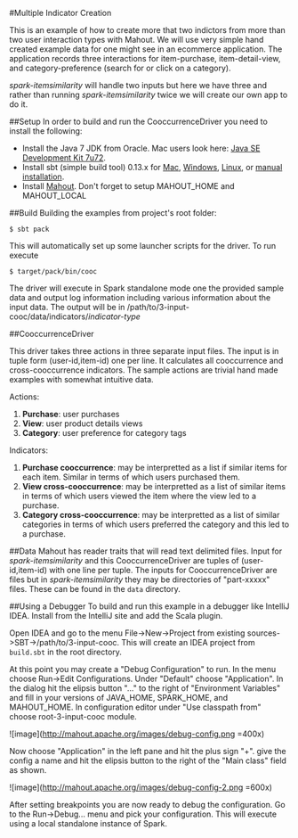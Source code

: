 #Multiple Indicator Creation

This is an example of how to create more that two indictors from more than two user interaction types with Mahout. We will use very simple hand created example data for one might see in an ecommerce application. The application records three interactions for item-purchase, item-detail-view, and category-preference (search for or click on a category). 

*spark-itemsimilarity* will handle two inputs but here we have three and rather than running *spark-itemsimilarity* twice we will create our own app to do it.

##Setup
In order to build and run the CooccurrenceDriver you need to install the following:

* Install the Java 7 JDK from Oracle. Mac users look here: [Java SE Development Kit 7u72](http://www.oracle.com/technetwork/java/javase/downloads/jdk7-downloads-1880260.html).
* Install sbt (simple build tool) 0.13.x for <a href="Installing-sbt-on-Mac.html">Mac</a>, <a href="Installing-sbt-on-Windows.html">Windows</a>,
<a href="Installing-sbt-on-Linux.html">Linux</a>,  or
<a href="Manual-Installation.html">manual installation</a>.
* Install [Mahout](http://mahout.apache.org/general/downloads.html). Don't forget to setup MAHOUT_HOME and MAHOUT_LOCAL

##Build
Building the examples from project's root folder:

    $ sbt pack

This will automatically set up some launcher scripts for the driver. To run execute

    $ target/pack/bin/cooc
    
The driver will execute in Spark standalone mode one the provided sample data and output log information including various information about the input data. The output will be in /path/to/3-input-cooc/data/indicators/*indicator-type*

##CooccurrenceDriver

This driver takes three actions in three separate input files. The input is in tuple form (user-id,item-id) one per line. It calculates all cooccurrence and cross-cooccurrence indicators. The sample actions are trivial hand made examples with somewhat intuitive data.

Actions:

 1. **Purchase**: user purchases
 2. **View**: user product details views
 3. **Category**: user preference for category tags
 
Indicators:

 1. **Purchase cooccurrence**: may be interpretted as a list if similar items for each item. Similar in terms of which users purchased them.
 2. **View cross-cooccurrence**: may be interpretted as a list of similar items in terms of which users viewed the item where the view led to a purchase.
 3. **Category cross-cooccurrence**: may be interpretted as a list of similar categories in terms of which users preferred the category and this led to a purchase.

##Data
Mahout has reader traits that will read text delimited files. Input for *spark-itemsimilarity* and this CooccurrenceDriver are tuples of (user-id,item-id) with one line per tuple. The inputs for CooccurrenceDriver are files but in *spark-itemsimilarity* they may be directories of "part-xxxxx" files. These can be found in the ```data``` directory.

##Using a Debugger
To build and run this example in a debugger like IntelliJ IDEA. Install from the IntelliJ site and add the Scala plugin.

Open IDEA and go to the menu File->New->Project from existing sources->SBT->/path/to/3-input-cooc. This will create an IDEA project from ```build.sbt``` in the root directory.

At this point you may create a "Debug Configuration" to run. In the menu choose Run->Edit Configurations. Under "Default" choose "Application". In the dialog hit the elipsis button "..." to the right of "Environment Variables" and fill in your versions of JAVA_HOME, SPARK_HOME, and MAHOUT_HOME. In configuration editor under "Use classpath from" choose root-3-input-cooc module. 

![image](http://mahout.apache.org/images/debug-config.png =400x)

Now choose "Application" in the left pane and hit the plus sign "+". give the config a name and hit the elipsis button to the right of the "Main class" field as shown.

![image](http://mahout.apache.org/images/debug-config-2.png =600x)


After setting breakpoints you are now ready to debug the configuration. Go to the Run->Debug... menu and pick your configuration. This will execute using a local standalone instance of Spark.
